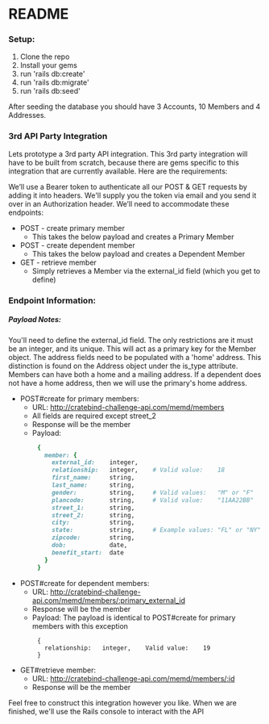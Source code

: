 # README

### Setup:
1. Clone the repo
2. Install your gems
3. run 'rails db:create'
4. run 'rails db:migrate'
5. run 'rails db:seed'
  
  After seeding the database you should have 3 Accounts, 10 Members and 4 Addresses.

### 3rd API Party Integration

Lets prototype a 3rd party API integration. This 3rd party integration will have to be built from scratch, because there are gems specific to this integration that are currently available. Here are the requirements:

We’ll use a Bearer token to authenticate all our POST & GET requests by adding it into headers. We'll supply you the token via email and you send it over in an Authorization header. We’ll need to accommodate these endpoints:

  - POST - create primary member
      - This takes the below payload and creates a Primary Member
  - POST - create dependent member
      - This takes the below payload and creates a Dependent Member
  - GET - retrieve member
      - Simply retrieves a Member via the external_id field (which you get to define)


### Endpoint Information:

##### Payload Notes:

You'll need to define the external_id field. The only restrictions are it must be an integer, and its unique. This will act as a primary key for the Member object. The address fields need to be populated with a 'home' address. This distinction is found on the Address object under the is_type attribute. Members can have both a home and a mailing address. If a dependent does not have a home address, then we will use the primary's home address. 

  - POST#create for primary members:
    - URL: http://cratebind-challenge-api.com/memd/members
    - All fields are required except street_2
    - Response will be the member
    - Payload: 
```ruby
        {
          member: { 
            external_id:    integer,
            relationship:   integer,    # Valid value:    18
            first_name:     string,
            last_name:      string,
            gender:         string,     # Valid values:   "M" or "F"
            plancode:       string,     # Valid value:    "11AA22BB"
            street_1:       string,
            street_2:       string,
            city:           string,
            state:          string,     # Example values: "FL" or "NY"
            zipcode:        string,
            dob:            date,
            benefit_start:  date
          }
        }
```


 - POST#create for dependent members:
    - URL: http://cratebind-challenge-api.com/memd/members/:primary_external_id
     - Response will be the member
    - Payload: The payload is identical to POST#create for primary members with this exception
```
        {
          relationship:   integer,    Valid value:    19
        }
```
  - GET#retrieve member:
    - URL: http://cratebind-challenge-api.com/memd/members/:id
    - Response will be the member


 Feel free to construct this integration however you like. When we are finished, we'll use the Rails console to interact with the API




